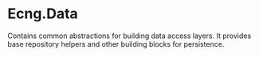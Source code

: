 # Ecng.Data

Contains common abstractions for building data access layers. It provides base
repository helpers and other building blocks for persistence.
